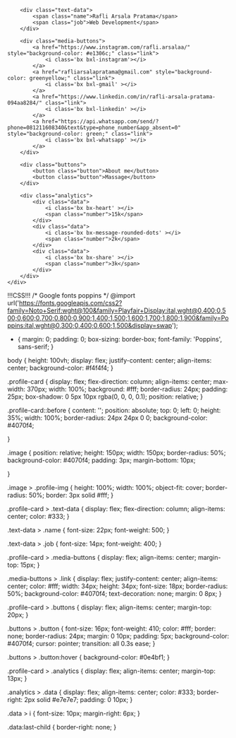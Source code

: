 <!DOCTYPE html>
<html lang="en">
<head>
    <meta charset="UTF-8">
    <meta name="viewport" content="width=device-width, initial-scale=1.0">
    <link rel="stylesheet" href="style.css">
    <link href='https://unpkg.com/boxicons@2.1.4/css/boxicons.min.css' rel='stylesheet'>
    <title>Profile Card</title>
    
</head>
<body>
    <div class="profile-card">
        <div class="image">
            <img src="IMG_4044.JPG" alt="" class="profile-img">
        </div>

        <div class="text-data">
            <span class="name">Rafli Arsala Pratama</span>
            <span class="job">Web Development</span>
        </div>

        <div class="media-buttons">
            <a href="https://www.instagram.com/rafli.arsalaa/" style="background-color: #e1306c;" class="link">
                <i class='bx bxl-instagram'></i>
            </a>
            <a href="rafliarsalapratama@gmail.com" style="background-color: greenyellow;" class="link">
                <i class='bx bxl-gmail' ></i>
            </a>
            <a href="https://www.linkedin.com/in/rafli-arsala-pratama-094aa8284/" class="link">
                <i class='bx bxl-linkedin' ></i>
            </a>
            <a href="https://api.whatsapp.com/send/?phone=081211608340&text&type=phone_number&app_absent=0" style="background-color: green;" class="link">
                <i class='bx bxl-whatsapp' ></i>
            </a>
        </div>

        <div class="buttons">
            <button class="button">About me</button>
            <button class="button">Massage</button>
        </div>

        <div class="analytics">
            <div class="data">
                <i class='bx bx-heart' ></i>
                <span class="number">15k</span>
            </div>
            <div class="data">
                <i class='bx bx-message-rounded-dots' ></i>
                <span class="number">2k</span>
            </div>
            <div class="data">
                <i class='bx bx-share' ></i>
                <span class="number">3k</span>
            </div>
        </div>
    </div>
</body>
</html>

!!!CSS!!!
/* Google fonts poppins */
@import url('https://fonts.googleapis.com/css2?family=Noto+Serif:wght@100&family=Playfair+Display:ital,wght@0,400;0,500;0,600;0,700;0,800;0,900;1,400;1,500;1,600;1,700;1,800;1,900&family=Poppins:ital,wght@0,300;0,400;0,600;1,500&display=swap');

* {
    margin:  0;
    padding: 0;
    box-sizing: border-box;
    font-family: 'Poppins', sans-serif;
}

body {
    height: 100vh;
    display: flex;
    justify-content: center;
    align-items: center;
    background-color: #f4f4f4;
}

.profile-card {
    display: flex;
    flex-direction: column;
    align-items: center;
    max-width: 370px;
    width: 100%;
    background: #fff;
    border-radius: 24px;
    padding: 25px;
    box-shadow: 0 5px 10px rgba(0, 0, 0, 0.1);
    position: relative;
}

.profile-card::before {
    content: '';
    position: absolute;
    top: 0;
    left: 0;
    height: 35%;
    width: 100%;
    border-radius: 24px 24px 0 0;
    background-color: #4070f4;

}

.image {
    position: relative;
    height: 150px;
    width: 150px;
    border-radius: 50%;
    background-color: #4070f4;
    padding: 3px;
    margin-bottom: 10px;
   
}

.image > .profile-img {
    height: 100%;
    width: 100%;
    object-fit: cover;
    border-radius: 50%;
    border: 3px solid #fff;
}

.profile-card > .text-data {
    display: flex;
    flex-direction: column;
    align-items: center;
    color: #333;
}

.text-data > .name {
    font-size: 22px;
    font-weight: 500;
}

.text-data > .job {
    font-size: 14px;
    font-weight: 400;
}

.profile-card > .media-buttons {
    display: flex;
    align-items: center;
    margin-top: 15px;
}

.media-buttons > .link {
    display: flex;
    justify-content: center;
    align-items: center;
    color: #fff;
    width: 34px;
    height: 34px;
    font-size: 18px;
    border-radius: 50%;
    background-color: #4070f4;
    text-decoration: none;
    margin: 0 8px;
}

.profile-card > .buttons {
    display: flex;
    align-items: center;
    margin-top: 20px;
}

.buttons > .button {
    font-size: 16px;
    font-weight: 410;
    color: #fff;
    border: none;
    border-radius: 24px;
    margin: 0 10px;
    padding: 5px;
    background-color: #4070f4;
    cursor: pointer;
    transition: all 0.3s ease;
}

.buttons > .button:hover {
    background-color: #0e4bf1;
}

.profile-card > .analytics {
    display: flex;
    align-items: center;
    margin-top: 13px;
}

.analytics > .data {
    display: flex;
    align-items: center;
    color: #333;
    border-right: 2px solid #e7e7e7;
    padding: 0 10px;
}

.data > i {
    font-size: 10px;
    margin-right: 6px;
}

.data:last-child {
    border-right: none;
}

